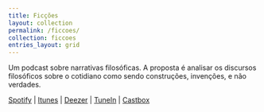 ```yaml
---
title: Ficções
layout: collection
permalink: /ficcoes/
collection: ficcoes
entries_layout: grid
---
```


Um podcast sobre narrativas filosóficas. A proposta é analisar os discursos filosóficos sobre o cotidiano como sendo construções, invenções, e não verdades.

[Spotify](https://open.spotify.com/show/0XokkCqQLoqsrzM7EbZU6W) | [Itunes](https://itunes.apple.com/br/podcast/fic%C3%A7%C3%B5es/id967600465?mt=2) | [Deezer](https://t.co/mvZTH9Vo9v) | [TuneIn](https://tunein.com/podcasts/Culture/Fices-p610099/) | [Castbox](https://castbox.fm/channel/Fic%C3%A7%C3%B5es-id1399868?country=br)
